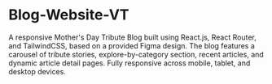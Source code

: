 # Blog-Website-VT

A responsive Mother's Day Tribute Blog built using React.js, React Router, and TailwindCSS, based on a provided Figma design. The blog features a carousel of tribute stories, explore-by-category section, recent articles, and dynamic article detail pages. Fully responsive across mobile, tablet, and desktop devices.

